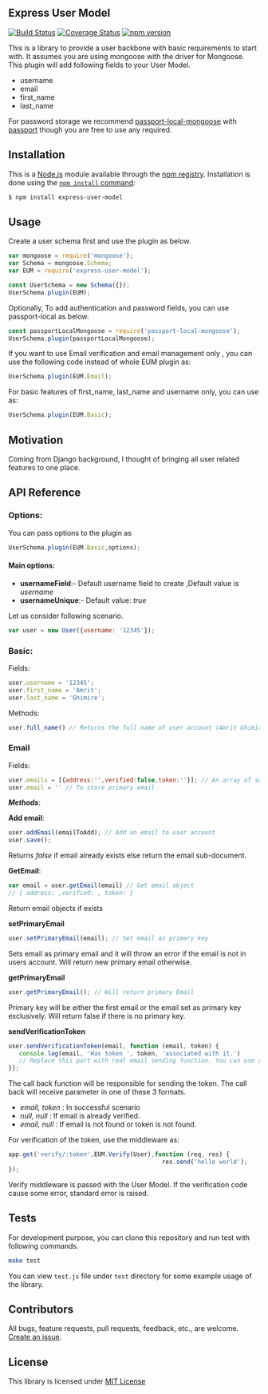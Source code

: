## Express User Model
[![Build Status](https://travis-ci.org/amritghimire/express-user-model.svg?branch=master)](https://travis-ci.org/amritghimire/express-user-model) 
[![Coverage Status](https://coveralls.io/repos/github/amritghimire/express-user-model/badge.svg?branch=master)](https://coveralls.io/github/amritghimire/express-user-model?branch=master)
[![npm version](https://badge.fury.io/js/express-user-model.svg)](https://badge.fury.io/js/express-user-model)

This is a library to provide a user backbone with basic requirements to
start with. It assumes you are using mongoose with the driver for Mongoose.
This plugin will add following fields to your User Model.
- username
- email
- first_name
- last_name

For password storage we recommend [passport-local-mongoose](https://github.com/saintedlama/passport-local-mongoose) with
[passport](http://passportjs.org) though you are free to use any required.


## Installation
This is a [Node.js](https://nodejs.org/en/) module available through the
[npm registry](https://www.npmjs.com/). Installation is done using the
[`npm install` command](https://docs.npmjs.com/getting-started/installing-npm-packages-locally):

```sh
$ npm install express-user-model
```

## Usage

Create a user schema first and use the plugin as below.
```js
var mongoose = require('mongoose');
var Schema = mongoose.Schema;
var EUM = require('express-user-model');

const UserSchema = new Schema({});
UserSchema.plugin(EUM);

```

Optionally, To add authentication and password fields, you can use passport-local as below.

```js
const passportLocalMongoose = require('passport-local-mongoose');
UserSchema.plugin(passportLocalMongoose);
```

If you want to use Email verification and email management only , you can use the following code instead of whole EUM plugin as:
```js
UserSchema.plugin(EUM.Email);
```
For basic features of first_name, last_name and username only, you can use as:
```js
UserSchema.plugin(EUM.Basic);
```


## Motivation

Coming from Django background, I thought of bringing all user related features to one place. 

## API Reference
### Options:

You can pass options to the plugin as 
```js
UserSchema.plugin(EUM.Basic,options);
```
#### Main options:
- **usernameField**:-  Default username field to create ,Default value is *username*
- **usernameUnique**:- Default value: *true*
 
 Let us consider following scenario.
 ```js
var user = new User({username: '12345'});
```

### Basic:
Fields: 
```js
user.username = '12345'; 
user.first_name = 'Amrit';
user.last_name = 'Ghimire';
```
Methods:
```js
user.full_name() // Returns the full name of user account (Amrit Ghimire)
```

### Email 
Fields:
```js
user.emails = [{address:'',verified:false,token:''}]; // An array of subdocument each with address,verified and token
user.email = '' // To store primary email
```

***Methods***:

**Add email**: 
```js
user.addEmail(emailToAdd); // Add an email to user account
user.save(); 
```
Returns *false* if email already exists else return the email sub-document.

**GetEmail**:
```js
var email = user.getEmail(email) // Get email object
// { address: ,verified: , token: }
```
Return email objects if exists

**setPrimaryEmail**
```js
user.setPrimaryEmail(email); // Set email as primary key 
```
Sets email as primary email and it will throw an error if the email is not in users account.
Will return new primary email otherwise.

**getPrimaryEmail**
```js
user.getPrimaryEmail(); // Will return primary Email 
``` 
Primary key will be either the first email or the email set as primary key exclusively. Will return false if there is no primary key.

**sendVerificationToken**
```js
user.sendVerificationToken(email, function (email, token) {
   console.log(email, 'Has token ', token, 'associated with it.') 
   // Replace this part with real email sending function. You can use any library to send email.
});
``` 
The call back function will be responsible for sending the token. The call back will receive parameter in one of these 3 formats.
- *email, token* : In successful scenario
- *null, null* : If email is already verified. 
- *email, null* : If email is not found or token is not found.

For verification of the token, use the middleware as: 
```js
app.get('verify/:token',EUM.Verify(User),function (req, res) {
                                           res.send('hello world');
});
```
Verify middleware is passed with the User Model. If the verification code cause some error, standard error is raised.

## Tests

For development purpose, you can clone this repository and run test with following commands.
```sh
make test
```
You can view `test.js` file under `test` directory for some example usage of the library.

## Contributors

All bugs, feature requests, pull requests, feedback, etc., are welcome. [Create an issue](https://github.com/amritghimire/express-user-model/issues).

## License

This library is licensed under [MIT License](https://github.com/amritghimire/express-user-model/blob/master/LICENSE)